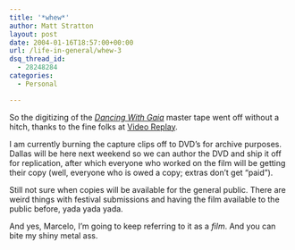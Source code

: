 ```yaml
---
title: '*whew*'
author: Matt Stratton
layout: post
date: 2004-01-16T18:57:00+00:00
url: /life-in-general/whew-3
dsq_thread_id:
  - 28248284
categories:
  - Personal

---
```

So the digitizing of the <a href="https://www.dancingwithgaia.com" title="DWG" target="_blank"><em>Dancing With Gaia</em></a> master tape went off without a hitch, thanks to the fine folks at <a href="https://www.videoreplaychicago.com/" title="Video Replay" target="_blank">Video Replay</a>.

I am currently burning the capture clips off to DVD&#8217;s for archive purposes. Dallas will be here next weekend so we can author the DVD and ship it off for replication, after which everyone who worked on the film will be getting their copy (well, everyone who is owed a copy; extras don&#8217;t get &#8220;paid&#8221;).

Still not sure when copies will be available for the general public. There are weird things with festival submissions and having the film available to the public before, yada yada yada.

And yes, Marcelo, I&#8217;m going to keep referring to it as a _film_. And you can bite my shiny metal ass.
